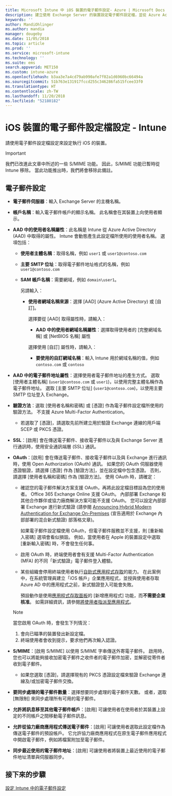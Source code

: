 ```yaml
---
title: Microsoft Intune 中 iOS 裝置的電子郵件設定- Azure | Microsoft Docs
description: 建立使用 Exchange Server 的裝置設定電子郵件設定檔，並從 Azure Active Directory 中擷取屬性。 您也可以在 iOS 裝置上使用 Microsoft Intune 來啟用 SSL、使用憑證或使用者名稱/密碼驗證使用者，以及同步處理電子郵件。
keywords: ''
author: MandiOhlinger
ms.author: mandia
manager: dougeby
ms.date: 11/05/2018
ms.topic: article
ms.prod: ''
ms.service: microsoft-intune
ms.technology: ''
ms.suite: ems
search.appverid: MET150
ms.custom: intune-azure
ms.openlocfilehash: b3aa3e7a4cd79ab990afe7f02a1d6960bc66494a
ms.sourcegitcommit: 51b763e131917fccd255c346286fa515fcee33f0
ms.translationtype: HT
ms.contentlocale: zh-TW
ms.lasthandoff: 11/20/2018
ms.locfileid: "52180182"
---
```

# <a name="email-profile-settings-for-ios-devices---intune"></a>iOS 裝置的電子郵件設定檔設定 - Intune

請使用電子郵件設定檔設定來設定執行 iOS 的裝置。

> [!IMPORTANT]
> 我們已改進此文章中所述的一些 S/MIME 功能。 因此，S/MIME 功能已暫時從 Intune 移除。 當此功能推出時，我們將會移除此備註。

## <a name="email-settings"></a>電子郵件設定

- **電子郵件伺服器**：輸入 Exchange Server 的主機名稱。
- **帳戶名稱**：輸入電子郵件帳戶的顯示名稱。 此名稱會在其裝置上向使用者顯示。
- **AAD 中的使用者名稱屬性**：此名稱是 Intune 從 Azure Active Directory (AAD) 中取得的屬性。 Intune 會動態產生此設定檔所使用的使用者名稱。 選項包括：
  - **使用者主體名稱**：取得名稱，例如 `user1` 或 `user1@contoso.com`
  - **主要 SMTP 位址**：取得電子郵件地址格式的名稱，例如 `user1@contoso.com`
  - **SAM 帳戶名稱**：需要網域，例如 `domain\user1`。

    另請輸入：  
    - **使用者網域名稱來源**：選擇 [AAD] (Azure Active Directory) 或 [自訂]。

      選擇要從 [AAD] 取得屬性時，請輸入：
      - **AAD 中的使用者網域名稱屬性**：選擇取得使用者的 [完整網域名稱] 或 [NetBIOS 名稱] 屬性

      選擇使用 [自訂] 屬性時，請輸入：
      - **要使用的自訂網域名稱**：輸入 Intune 用於網域名稱的值，例如 `contoso.com` 或 `contoso`

- **AAD 中的電子郵件地址屬性**：選擇使用者電子郵件地址的產生方式。 選取 [使用者主體名稱] (`user1@contoso.com` 或 `user1`)，以使用完整主體名稱作為電子郵件地址。 選取 [主要 SMTP 位址] (`user1@contoso.com`)，以使用主要 SMTP 位址登入 Exchange。
- **驗證方法**：選取 [使用者名稱和密碼] 或 [憑證] 作為電子郵件設定檔所使用的驗證方法。 不支援 Azure Multi-Factor Authentication。
  - 若選取了 [憑證]，請選取先前所建立用於驗證 Exchange 連線的用戶端 SCEP 或 PKCS 憑證。
- **SSL**：[啟用] 會在傳送電子郵件、接收電子郵件以及與 Exchange Server 進行通訊時，使用安全通訊端層 (SSL) 通訊。
- **OAuth**：[啟用] 會在傳送電子郵件、接收電子郵件以及與 Exchange 進行通訊時，使用 Open Authorization (OAuth) 通訊。 如果您的 OAuth 伺服器使用憑證驗證，請選擇 [憑證] 作為 [驗證方法]，並在設定檔中包含憑證。 否則，請選擇 [使用者名稱和密碼] 作為 [驗證方法]。 使用 OAuth 時，請確定：

  - 確認您的電子郵件解決方案支援 OAuth，再將此設定檔目標設為您的使用者。 Office 365 Exchange Online 支援 OAuth。 內部部署 Exchange 和其他合作夥伴或協力廠商解決方案可能不支援 OAuth。 您可以設定內部部署 Exchange 進行新式驗證 (請參閱 [Announcing Hybrid Modern Authentication for Exchange On-Premises](https://blogs.technet.microsoft.com/exchange/2017/12/06/announcing-hybrid-modern-authentication-for-exchange-on-premises/) (宣告適用於 Exchange 內部部署的混合新式驗證) 部落格文章)。

    如果電子郵件設定檔使用 OAuth，但電子郵件服務並不支援，則 [重新輸入密碼] 選項會看似損毀。 例如，當使用者在 Apple 的裝置設定中選取 [重新輸入密碼] 時，不會發生任何事。

  - 啟用 OAuth 時，終端使用者會有支援 Multi-Factor Authentication (MFA) 的不同「新式驗證」電子郵件登入體驗。 

  - 某些組織會停用終端使用者執行[自助式應用程式存取](https://docs.microsoft.com/azure/active-directory/manage-apps/manage-self-service-access)的能力。 在此案例中，在系統管理員建立「iOS 帳戶」企業應用程式，並授與使用者存取 Azure AD 中的應用程式之前，新式驗證登入可能會失敗。

    預設動作是使用[應用程式存取面板](https://docs.microsoft.com/azure/active-directory/user-help/active-directory-saas-access-panel-introduction)的 [新增應用程式] 功能，而**不需要企業核准**。 如需詳細資訊，請參閱[將使用者指派至應用程式](https://docs.microsoft.com/azure/active-directory/manage-apps/ways-users-get-assigned-to-applications)。

  > [!NOTE]
  > 當您啟用 OAuth 時，會發生下列情況：  
  > 1. 會向已瞄準的裝置發出新設定檔。
  > 2. 終端使用者會收到提示，要求他們再次輸入認證。

- **S/MIME**：[啟用 S/MIME] 以使用 S/MIME 字串傳送外寄電子郵件。 啟用時，您也可以將能夠接收加密電子郵件之收件者的電子郵件加密，並解密從寄件者收到電子郵件。
  - 如果您選取 [憑證]，請選擇現有的 PKCS 憑證設定檔來驗證 Exchange 連線及/或加密電子郵件交換。
- **要同步處理的電子郵件數量**：選擇想要同步處理的電子郵件天數。 或者，選取 [無限制] 來同步處理所有可用的電子郵件。
- **允許將訊息移至其他電子郵件帳戶**：[啟用] 可讓使用者在使用者於其裝置上設定的不同帳戶之間移動電子郵件訊息。
- **允許從協力廠商應用程式傳送電子郵件**：[啟用] 可讓使用者選取此設定檔作為傳送電子郵件的預設帳戶。 它允許協力廠商應用程式在原生電子郵件應用程式中開啟電子郵件，例如將檔案附加至電子郵件。
- **同步最近使用的電子郵件地址**：[啟用] 可讓使用者將裝置上最近使用的電子郵件地址清單與伺服器同步。

## <a name="next-steps"></a>接下來的步驟
[設定 Intune 中的電子郵件設定](email-settings-configure.md)

